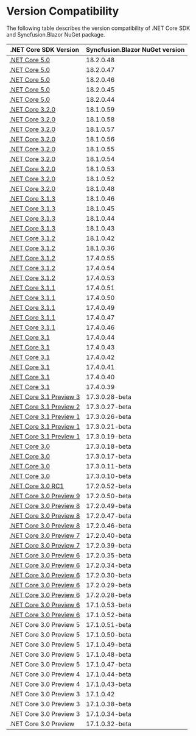 # Version Compatibility

The following table describes the version compatibility of .NET Core SDK and Syncfusion.Blazor NuGet package.

| .NET Core SDK Version | Syncfusion.Blazor NuGet version |
| ------------- | ------------- |
| [.NET Core 5.0](https://devblogs.microsoft.com/dotnet/announcing-net-5-0-preview-6/) | 18.2.0.48  |
| [.NET Core 5.0](https://devblogs.microsoft.com/dotnet/announcing-net-5-0-preview-6/) | 18.2.0.47  |
| [.NET Core 5.0](https://devblogs.microsoft.com/dotnet/announcing-net-5-0-preview-6/) | 18.2.0.46  |
| [.NET Core 5.0](https://devblogs.microsoft.com/dotnet/announcing-net-5-0-preview-6/) | 18.2.0.45  |
| [.NET Core 5.0](https://devblogs.microsoft.com/dotnet/announcing-net-5-0-preview-6/) | 18.2.0.44  |
| [.NET Core 3.2.0](https://devblogs.microsoft.com/aspnet/blazor-webassembly-3-2-0-now-available/) | 18.1.0.59  |
| [.NET Core 3.2.0](https://devblogs.microsoft.com/aspnet/blazor-webassembly-3-2-0-now-available/) | 18.1.0.58  |
| [.NET Core 3.2.0](https://devblogs.microsoft.com/aspnet/blazor-webassembly-3-2-0-now-available/) | 18.1.0.57  |
| [.NET Core 3.2.0](https://devblogs.microsoft.com/aspnet/blazor-webassembly-3-2-0-now-available/) | 18.1.0.56  |
| [.NET Core 3.2.0](https://devblogs.microsoft.com/aspnet/blazor-webassembly-3-2-0-now-available/) | 18.1.0.55  |
| [.NET Core 3.2.0](https://devblogs.microsoft.com/aspnet/blazor-webassembly-3-2-0-now-available/) | 18.1.0.54  |
| [.NET Core 3.2.0](https://devblogs.microsoft.com/aspnet/blazor-webassembly-3-2-0-release-candidate-now-available/) | 18.1.0.53  |
| [.NET Core 3.2.0](https://devblogs.microsoft.com/aspnet/blazor-webassembly-3-2-0-release-candidate-now-available/) | 18.1.0.52  |
| [.NET Core 3.2.0](https://devblogs.microsoft.com/aspnet/blazor-webassembly-3-2-0-release-candidate-now-available/) | 18.1.0.48  |
| [.NET Core 3.1.3](https://devblogs.microsoft.com/dotnet/net-core-march-2020/) | 18.1.0.46  |
| [.NET Core 3.1.3](https://devblogs.microsoft.com/dotnet/net-core-march-2020/) | 18.1.0.45  |
| [.NET Core 3.1.3](https://devblogs.microsoft.com/dotnet/net-core-march-2020/) | 18.1.0.44  |
| [.NET Core 3.1.3](https://devblogs.microsoft.com/dotnet/net-core-march-2020/) | 18.1.0.43  |
| [.NET Core 3.1.2](https://devblogs.microsoft.com/dotnet/net-core-february-2020/) | 18.1.0.42  |
| [.NET Core 3.1.2](https://devblogs.microsoft.com/dotnet/net-core-february-2020/) | 18.1.0.36  |
| [.NET Core 3.1.2](https://devblogs.microsoft.com/dotnet/net-core-february-2020/) | 17.4.0.55  |
| [.NET Core 3.1.2](https://devblogs.microsoft.com/dotnet/net-core-february-2020/) | 17.4.0.54  |
| [.NET Core 3.1.2](https://devblogs.microsoft.com/dotnet/net-core-february-2020/) | 17.4.0.53  |
| [.NET Core 3.1.1](https://devblogs.microsoft.com/aspnet/blazor-webassembly-3-2-0-preview-1-release-now-available/) | 17.4.0.51  |
| [.NET Core 3.1.1](https://devblogs.microsoft.com/aspnet/blazor-webassembly-3-2-0-preview-1-release-now-available/) | 17.4.0.50  |
| [.NET Core 3.1.1](https://devblogs.microsoft.com/aspnet/blazor-webassembly-3-2-0-preview-1-release-now-available/) | 17.4.0.49  |
| [.NET Core 3.1.1](https://devblogs.microsoft.com/aspnet/blazor-webassembly-3-2-0-preview-1-release-now-available/) | 17.4.0.47  |
| [.NET Core 3.1.1](https://devblogs.microsoft.com/dotnet/net-core-january-2020/) | 17.4.0.46  |
| [.NET Core 3.1](https://devblogs.microsoft.com/aspnet/asp-net-core-updates-in-net-core-3-1/) | 17.4.0.44  |
| [.NET Core 3.1](https://devblogs.microsoft.com/aspnet/asp-net-core-updates-in-net-core-3-1/) | 17.4.0.43  |
| [.NET Core 3.1](https://devblogs.microsoft.com/aspnet/asp-net-core-updates-in-net-core-3-1/) | 17.4.0.42  |
| [.NET Core 3.1](https://devblogs.microsoft.com/aspnet/asp-net-core-updates-in-net-core-3-1/) | 17.4.0.41  |
| [.NET Core 3.1](https://devblogs.microsoft.com/aspnet/asp-net-core-updates-in-net-core-3-1/) | 17.4.0.40  |
| [.NET Core 3.1](https://devblogs.microsoft.com/aspnet/asp-net-core-updates-in-net-core-3-1/) | 17.4.0.39 |
| [.NET Core 3.1 Preview 3](https://devblogs.microsoft.com/aspnet/asp-net-core-updates-in-net-core-3-1-preview-3/) | 17.3.0.28-beta |
| [.NET Core 3.1 Preview 2](https://devblogs.microsoft.com/aspnet/asp-net-core-updates-in-net-core-3-1-preview-2/) | 17.3.0.27-beta |
| [.NET Core 3.1 Preview 1](https://devblogs.microsoft.com/aspnet/asp-net-core-updates-in-net-core-3-1-preview-1/) | 17.3.0.26-beta |
| [.NET Core 3.1 Preview 1](https://devblogs.microsoft.com/aspnet/asp-net-core-updates-in-net-core-3-1-preview-1/) | 17.3.0.21-beta |
| [.NET Core 3.1 Preview 1](https://devblogs.microsoft.com/aspnet/asp-net-core-updates-in-net-core-3-1-preview-1/) | 17.3.0.19-beta |
| [.NET Core 3.0](https://devblogs.microsoft.com/aspnet/asp-net-core-and-blazor-updates-in-net-core-3-0/) | 17.3.0.18-beta |
| [.NET Core 3.0](https://devblogs.microsoft.com/aspnet/asp-net-core-and-blazor-updates-in-net-core-3-0/) | 17.3.0.17-beta |
| [.NET Core 3.0](https://devblogs.microsoft.com/aspnet/asp-net-core-and-blazor-updates-in-net-core-3-0/) | 17.3.0.11-beta |
| [.NET Core 3.0](https://devblogs.microsoft.com/aspnet/asp-net-core-and-blazor-updates-in-net-core-3-0/) | 17.3.0.10-beta |
| [.NET Core 3.0 RC1](https://devblogs.microsoft.com/aspnet/asp-net-core-and-blazor-updates-in-net-core-3-0-release-candidate-1/) | 17.2.0.52-beta |
| [.NET Core 3.0 Preview 9](https://devblogs.microsoft.com/aspnet/asp-net-core-and-blazor-updates-in-net-core-3-0-preview-9/) | 17.2.0.50-beta |
| [.NET Core 3.0 Preview 8](https://devblogs.microsoft.com/aspnet/asp-net-core-and-blazor-updates-in-net-core-3-0-preview-8/) | 17.2.0.49-beta |
| [.NET Core 3.0 Preview 8](https://devblogs.microsoft.com/aspnet/asp-net-core-and-blazor-updates-in-net-core-3-0-preview-8/) | 17.2.0.47-beta |
| [.NET Core 3.0 Preview 8](https://devblogs.microsoft.com/aspnet/asp-net-core-and-blazor-updates-in-net-core-3-0-preview-8/) | 17.2.0.46-beta |
| [.NET Core 3.0 Preview 7](https://devblogs.microsoft.com/aspnet/asp-net-core-and-blazor-updates-in-net-core-3-0-preview-7/) | 17.2.0.40-beta |
| [.NET Core 3.0 Preview 7](https://devblogs.microsoft.com/aspnet/asp-net-core-and-blazor-updates-in-net-core-3-0-preview-7/) | 17.2.0.39-beta |
| [.NET Core 3.0 Preview 6](https://devblogs.microsoft.com/aspnet/asp-net-core-and-blazor-updates-in-net-core-3-0-preview-6/) | 17.2.0.35-beta |
| [.NET Core 3.0 Preview 6](https://devblogs.microsoft.com/aspnet/asp-net-core-and-blazor-updates-in-net-core-3-0-preview-6/) | 17.2.0.34-beta |
| [.NET Core 3.0 Preview 6](https://devblogs.microsoft.com/aspnet/asp-net-core-and-blazor-updates-in-net-core-3-0-preview-6/) | 17.2.0.30-beta |
| [.NET Core 3.0 Preview 6](https://devblogs.microsoft.com/aspnet/asp-net-core-and-blazor-updates-in-net-core-3-0-preview-6/) | 17.2.0.29-beta |
| [.NET Core 3.0 Preview 6](https://devblogs.microsoft.com/aspnet/asp-net-core-and-blazor-updates-in-net-core-3-0-preview-6/) | 17.2.0.28-beta |
| [.NET Core 3.0 Preview 6](https://devblogs.microsoft.com/aspnet/asp-net-core-and-blazor-updates-in-net-core-3-0-preview-6/) | 17.1.0.53-beta |
| [.NET Core 3.0 Preview 6](https://devblogs.microsoft.com/aspnet/asp-net-core-and-blazor-updates-in-net-core-3-0-preview-6/) | 17.1.0.52-beta |
| .NET Core 3.0 Preview 5 | 17.1.0.51-beta |
| .NET Core 3.0 Preview 5 | 17.1.0.50-beta |
| .NET Core 3.0 Preview 5 | 17.1.0.49-beta |
| .NET Core 3.0 Preview 5 | 17.1.0.48-beta |
| .NET Core 3.0 Preview 5 | 17.1.0.47-beta |
| .NET Core 3.0 Preview 4 | 17.1.0.44-beta |
| .NET Core 3.0 Preview 4 | 17.1.0.43-beta |
| .NET Core 3.0 Preview 3 | 17.1.0.42 |
| .NET Core 3.0 Preview 3 | 17.1.0.38-beta |
| .NET Core 3.0 Preview 3 | 17.1.0.34-beta |
| .NET Core 3.0 Preview | 17.1.0.32-beta |